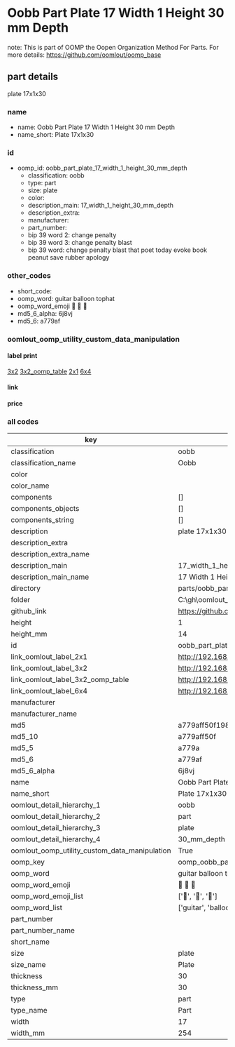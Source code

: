 # Oobb Part Plate 17 Width 1 Height 30 mm Depth  

note: This is part of OOMP the Oopen Organization Method For Parts. For more details: https://github.com/oomlout/oomp_base

##  part details
  



plate 17x1x30



### name
* name: Oobb Part Plate 17 Width 1 Height 30 mm Depth
* name_short: Plate 17x1x30 
### id
* oomp_id: oobb_part_plate_17_width_1_height_30_mm_depth
  * classification: oobb
  * type: part
  * size: plate
  * color: 
  * description_main: 17_width_1_height_30_mm_depth
  * description_extra: 
  * manufacturer: 
  * part_number: 
  * bip 39 word 2: change penalty
  * bip 39 word 3: change penalty blast
  * bip 39 word: change penalty blast that poet today evoke book peanut save rubber apology

### other_codes
* short_code: 
* oomp_word: guitar balloon tophat
* oomp_word_emoji :guitar: :balloon: :tophat:
* md5_6_alpha: 6j8vj
* md5_6: a779af






### oomlout_oomp_utility_custom_data_manipulation
#### label print
[3x2](http://192.168.1.245:1112/?label=oomp%206j8vj)
[3x2_oomp_table](http://192.168.1.108:1112/?label=oomp%206j8vj)
[2x1](http://192.168.1.242:1112/?label=oomp%206j8vj)
[6x4](http://192.168.1.55:1112/?label=oomp%206j8vj)    

#### link

                              

#### price







### all codes 
| key | value |  
| --- | --- |  
| classification | oobb |  
| classification_name | Oobb |  
| color |  |  
| color_name |  |  
| components | [] |  
| components_objects | [] |  
| components_string | [] |  
| description | plate 17x1x30 |  
| description_extra |  |  
| description_extra_name |  |  
| description_main | 17_width_1_height_30_mm_depth |  
| description_main_name | 17 Width 1 Height 30 mm Depth |  
| directory | parts/oobb_part_plate_17_width_1_height_30_mm_depth |  
| folder | C:\gh\oomlout_oobb_version_4_generated_parts\things\oobb_part_plate_17_width_1_height_30_mm_depth |  
| github_link | https://github.com/oomlout/oomlout_oomp_part_src/tree/main/parts/oobb_part_plate_17_width_1_height_30_mm_depth |  
| height | 1 |  
| height_mm | 14 |  
| id | oobb_part_plate_17_width_1_height_30_mm_depth |  
| link_oomlout_label_2x1 | http://192.168.1.242:1112/?label=oomp%206j8vj |  
| link_oomlout_label_3x2 | http://192.168.1.245:1112/?label=oomp%206j8vj |  
| link_oomlout_label_3x2_oomp_table | http://192.168.1.108:1112/?label=oomp%206j8vj |  
| link_oomlout_label_6x4 | http://192.168.1.55:1112/?label=oomp%206j8vj |  
| manufacturer |  |  
| manufacturer_name |  |  
| md5 | a779aff50f1989c38d539dfe2ee8a131 |  
| md5_10 | a779aff50f |  
| md5_5 | a779a |  
| md5_6 | a779af |  
| md5_6_alpha | 6j8vj |  
| name | Oobb Part Plate 17 Width 1 Height 30 mm Depth |  
| name_short | Plate 17x1x30  |  
| oomlout_detail_hierarchy_1 | oobb |  
| oomlout_detail_hierarchy_2 | part |  
| oomlout_detail_hierarchy_3 | plate |  
| oomlout_detail_hierarchy_4 | 30_mm_depth |  
| oomlout_oomp_utility_custom_data_manipulation | True |  
| oomp_key | oomp_oobb_part_plate_17_width_1_height_30_mm_depth |  
| oomp_word | guitar balloon tophat |  
| oomp_word_emoji | :guitar: :balloon: :tophat: |  
| oomp_word_emoji_list | [':guitar:', ':balloon:', ':tophat:'] |  
| oomp_word_list | ['guitar', 'balloon', 'tophat'] |  
| part_number |  |  
| part_number_name |  |  
| short_name |  |  
| size | plate |  
| size_name | Plate |  
| thickness | 30 |  
| thickness_mm | 30 |  
| type | part |  
| type_name | Part |  
| width | 17 |  
| width_mm | 254 |  
